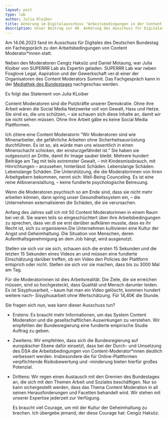 ```yaml
---
layout: post
type: lab
author: Julia Kloiber
title: Anhörung im Digitalausschuss "Arbeitsbedingungen in der Content Moderation"
description: Unser Beitrag zur 40. Anhörung des Ausschuss für Digitales im Deutschen Bundestag.
---
```


<p>Am 14.06.2023 fand im Ausschuss für Digitales des Deutschen Bundestag ein Fachegspräch zu den Arbeitsbedingungen von Content Moderator*innen statt.</p>
<p>Neben den Moderatoren Cengiz Haksöz und Daniel Motaung, war Julia Kloiber von SUPERRR Lab als Expertin geladen. SUPERRR Lab war neben Foxglove Legal, Aspiration und der Gewerkschaft ver.di einer der Organisatoren des Content Moderators Summit. Das Fachgespräch kann in der <a href="https://www.bundestag.de/mediathek?videoid=7554708#url=L21lZGlhdGhla292ZXJsYXk/dmlkZW9pZD03NTU0NzA4&mod=mediathek"> Mediathek des Bundestages</a> nachgeschau werden.</p>

<p>Es folgt das Statement von Julia KLoiber</p>

<p>Content Moderatoren sind die Putzkräfte unserer Demokratie. Ohne ihre Arbeit wären die Social Media Netzwerke voll von Gewalt, Hass und Hetze. Sie sind es, die uns schützen, – sie schauen sich diese Inhalte an, damit wir sie nicht sehen müssen. Ohne ihre Arbeit gäbe es keine Social Media Plattformen.</p>

<p>Ich zitiere eine Content Moderatorin “Wir Moderatoren sind wie Minenarbeiter, die gefährliche Arbeiten ohne Sicherheitsausrüstung durchführen. Es ist so, als würde man uns wissentlich in einen Minenschacht schicken, der einsturzgefährdet ist.” 
Sie haben sie outgesourct an Dritte, damit ihr Image sauber bleibt. Mehrere hundert Beiträge am Tag mit teils extremster Gewalt, – mit Kindesmissbrauch, mit Hinrichtungen – anzusehen, hinterlässt Schäden. Lebenslange Schäden. Lebenslange Schäden. Die Unterstützung, die die Moderatorinnen von ihren Arbeitgebern bekommen, nennt sich: Well-Being Counceling. Es ist eine reine Alibiveranstaltung, – keine fundierte psychologische Betreuung.</p>

<p>Wenn die Moderatoren psychisch so am Ende sind, dass sie nicht mehr arbeiten können, dann spring unser Gesundheitssystem ein, – die Unternehmen externalisieren die Schäden, die sie verursachen.</p>

<p>Anfang des Jahres saß ich mit 50 Content Moderatorinnen in einem Raum bei ver.di. Sie waren teils so eingeschüchtert über ihre Arbeitsbedingungen zu sprechen, dass ver.di sie erst darüber aufklären musste, dass es ihr Recht ist, sich zu organisieren.Die Unternehmen kultivieren eine Kultur der Angst und Geheimhaltung. Die Situation von Menschen, deren Aufenthaltsgenehmigung an dem Job hängt, wird ausgenutzt.</p>

<p>Stellen sie sich vor sie sich, schauen sich die ersten 15 Sekunden und die letzten 15 Sekunden eines Videos an und müssen eine fundierte Einschätzung darüber treffen, ob ein Video den Policies der Plattform entsprich oder nicht. Stellen sie sich vor sie machen, dass bis zu 3000 Mal am Tag.</p>


<p>Für die Moderatorinnen ist dies Arbeitsrealität. Die Ziele, die sie erreichen müssen, sind so hochgesteckt, dass Qualität und Mensch darunter leiden. Es ist Sisyphusarbeit, – kaum hat man ein Video gelöscht, kommen hundert weitere nach– Sisyphusarbeit ohne Wertschätzung. Für 14,40€ die Stunde.</p>

<p>Sie fragen sich nun, was kann dieser Ausschuss tun?</p>
<p><ul><li>Erstens: Es braucht mehr Informationen, um das System Content Moderation und die gesellschaftlichen Auswirkungen zu verstehen. Wir empfehlen der Bundesregierung eine fundierte empirische Studie Auftrag zu geben.</li>


<p><li>Zweitens: Wir empfehlen, dass sich die Bundesregierung auf europäischer Ebene dafür einsetzt, dass bei der Durch- und Umsetzung des DSA die Arbeitsbedingungen von Content-Moderator*innen deutlich verbessert werden. Insbesondere die für Online-Plattformen verpflichtende Risikobewertung und -minderung bieten hierfür großes Potenzial.</li>


<p><li>Drittens: Wir regen einen Austausch mit den Gremien des Bundestages an, die sich mit den Themen Arbeit und Soziales beschäftigen. Nur so kann sichergestellt werden, dass das Thema Content Moderation in all seinen Herausforderungen und Facetten behandelt wird. Wir stehen mit unserer Expertise jederzeit zur Verfügung.</li>


<p>Es braucht viel Courage, um mit der Kultur der Geheimhaltung zu brechen. Ich übergebe jemand, der diese Courage hat: Cengiz Haksöz.</p>



